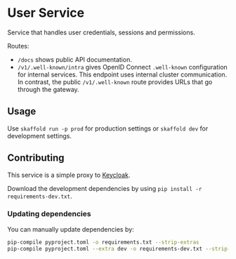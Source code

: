 # User Service

Service that handles user credentials, sessions and permissions.

Routes:
- `/docs` shows public API documentation.
- `/v1/.well-known/intra` gives OpenID Connect `.well-known` configuration for internal services. This endpoint uses internal cluster communication. In contrast, the public `/v1/.well-known` route provides URLs that go through the gateway.

## Usage 

Use `skaffold run -p prod` for production settings or `skaffold dev` for development settings.

## Contributing

This service is a simple proxy to [Keycloak](https://github.com/Portfolio-Solver-Platform/keycloak).

Download the development dependencies by using `pip install -r requirements-dev.txt`.

### Updating dependencies
You can manually update dependencies by:
```bash
pip-compile pyproject.toml -o requirements.txt --strip-extras
pip-compile pyproject.toml --extra dev -o requirements-dev.txt --strip-extras
```
